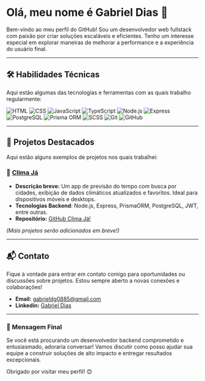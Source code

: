 # Olá, meu nome é Gabriel Dias 👋

Bem-vindo ao meu perfil do GitHub! Sou um desenvolvedor web fullstack com paixão por criar soluções escaláveis e eficientes. Tenho um interesse especial em explorar maneiras de melhorar a performance e a experiência do usuário final.

---

## 🛠️ Habilidades Técnicas

Aqui estão algumas das tecnologias e ferramentas com as quais trabalho regularmente:

![HTML](https://img.shields.io/badge/HTML-E34F26?style=for-the-badge&logo=html5&logoColor=white)
![CSS](https://img.shields.io/badge/CSS-1572B6?style=for-the-badge&logo=css3&logoColor=white)
![JavaScript](https://img.shields.io/badge/JavaScript-F7DF1E?style=for-the-badge&logo=javascript&logoColor=black)
![TypeScript](https://img.shields.io/badge/TypeScript-007ACC?style=for-the-badge&logo=typescript&logoColor=white)
![Node.js](https://img.shields.io/badge/Node.js-339933?style=for-the-badge&logo=nodedotjs&logoColor=white)
![Express](https://img.shields.io/badge/Express.js-000000?style=for-the-badge&logo=express&logoColor=white)
![PostgreSQL](https://img.shields.io/badge/PostgreSQL-4169E1?style=for-the-badge&logo=postgresql&logoColor=white)
![Prisma ORM](https://img.shields.io/badge/Prisma-2D3748?style=for-the-badge&logo=prisma&logoColor=white)
![SCSS](https://img.shields.io/badge/SCSS-CC6699?style=for-the-badge&logo=sass&logoColor=white)
![Git](https://img.shields.io/badge/Git-F05032?style=for-the-badge&logo=git&logoColor=white)
![GitHub](https://img.shields.io/badge/GitHub-181717?style=for-the-badge&logo=github&logoColor=white)

---

## 🌟 Projetos Destacados

Aqui estão alguns exemplos de projetos nos quais trabalhei:

### 📌 [Clima Já](https://climaja.onrender.com)
- **Descrição breve:** Um app de previsão do tempo com busca por cidades, exibição de dados climáticos atualizados e favoritos. Ideal para dispositivos móveis e desktops.
- **Tecnologias Backend**: Node.js, Express, PrismaORM, PostgreSQL, JWT, entre outras.
- **Repositório:** [GitHub Clima Já!](https://github.com/Gab0885/climaja)

*(Mais projetos serão adicionados em breve!)*

---

## 📬 Contato

Fique à vontade para entrar em contato comigo para oportunidades ou discussões sobre projetos. Estou sempre aberto a novas conexões e colaborações!

- **Email:** gabrieldg0885@gmail.com
- **Linkedin:** [Gabriel Dias](https://www.linkedin.com/in/gabriel-dias-dev-web)

---

### 📢 Mensagem Final

Se você está procurando um desenvolvedor backend comprometido e entusiasmado, adoraria conversar! Vamos discutir como posso ajudar sua equipe a construir soluções de alto impacto e entregar resultados excepcionais.

Obrigado por visitar meu perfil! 😊
